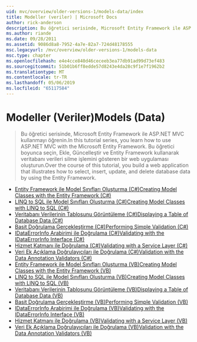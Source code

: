 ```yaml
---
uid: mvc/overview/older-versions-1/models-data/index
title: Modeller (veriler) | Microsoft Docs
author: rick-anderson
description: Bu öğretici serisinde, Microsoft Entity Framework ile ASP.NET MVC kullanmayı öğrenin. Bu öğretici boyunca, bir web uygulaması oluşturma...
ms.author: riande
ms.date: 09/28/2011
ms.assetid: 9086d8a8-7952-4a7e-82a7-724d48178555
msc.legacyurl: /mvc/overview/older-versions-1/models-data
msc.type: chapter
ms.openlocfilehash: e4e4cce840d46ceceeb3ea77db91ad99d73ef483
ms.sourcegitcommit: 51b01b6ff8edde57d8243e4da28c9f1e7f1962b2
ms.translationtype: MT
ms.contentlocale: tr-TR
ms.lasthandoff: 05/06/2019
ms.locfileid: "65117584"
---
```

# <a name="models-data"></a><span data-ttu-id="a735a-104">Modeller (Veriler)</span><span class="sxs-lookup"><span data-stu-id="a735a-104">Models (Data)</span></span>

> <span data-ttu-id="a735a-105">Bu öğretici serisinde, Microsoft Entity Framework ile ASP.NET MVC kullanmayı öğrenin.</span><span class="sxs-lookup"><span data-stu-id="a735a-105">In this tutorial series, you learn how to use ASP.NET MVC with the Microsoft Entity Framework.</span></span> <span data-ttu-id="a735a-106">Bu öğretici boyunca seçin, Ekle, Güncelleştir ve Entity Framework kullanarak veritabanı verileri silme işlemini gösteren bir web uygulaması oluşturun.</span><span class="sxs-lookup"><span data-stu-id="a735a-106">Over the course of this tutorial, you build a web application that illustrates how to select, insert, update, and delete database data by using the Entity Framework.</span></span>

- [<span data-ttu-id="a735a-107">Entity Framework ile Model Sınıfları Oluşturma (C#)</span><span class="sxs-lookup"><span data-stu-id="a735a-107">Creating Model Classes with the Entity Framework (C#)</span></span>](creating-model-classes-with-the-entity-framework-cs.md)
- [<span data-ttu-id="a735a-108">LINQ to SQL ile Model Sınıfları Oluşturma (C#)</span><span class="sxs-lookup"><span data-stu-id="a735a-108">Creating Model Classes with LINQ to SQL (C#)</span></span>](creating-model-classes-with-linq-to-sql-cs.md)
- [<span data-ttu-id="a735a-109">Veritabanı Verilerinin Tablosunu Görüntüleme (C#)</span><span class="sxs-lookup"><span data-stu-id="a735a-109">Displaying a Table of Database Data (C#)</span></span>](displaying-a-table-of-database-data-cs.md)
- [<span data-ttu-id="a735a-110">Basit Doğrulama Gerçekleştirme (C#)</span><span class="sxs-lookup"><span data-stu-id="a735a-110">Performing Simple Validation (C#)</span></span>](performing-simple-validation-cs.md)
- [<span data-ttu-id="a735a-111">IDataErrorInfo Arabirimi ile Doğrulama (C#)</span><span class="sxs-lookup"><span data-stu-id="a735a-111">Validating with the IDataErrorInfo Interface (C#)</span></span>](validating-with-the-idataerrorinfo-interface-cs.md)
- [<span data-ttu-id="a735a-112">Hizmet Katmanı ile Doğrulama (C#)</span><span class="sxs-lookup"><span data-stu-id="a735a-112">Validating with a Service Layer (C#)</span></span>](validating-with-a-service-layer-cs.md)
- [<span data-ttu-id="a735a-113">Veri Ek Açıklama Doğrulayıcıları ile Doğrulama (C#)</span><span class="sxs-lookup"><span data-stu-id="a735a-113">Validation with the Data Annotation Validators (C#)</span></span>](validation-with-the-data-annotation-validators-cs.md)
- [<span data-ttu-id="a735a-114">Entity Framework ile Model Sınıfları Oluşturma (VB)</span><span class="sxs-lookup"><span data-stu-id="a735a-114">Creating Model Classes with the Entity Framework (VB)</span></span>](creating-model-classes-with-the-entity-framework-vb.md)
- [<span data-ttu-id="a735a-115">LINQ to SQL ile Model Sınıfları Oluşturma (VB)</span><span class="sxs-lookup"><span data-stu-id="a735a-115">Creating Model Classes with LINQ to SQL (VB)</span></span>](creating-model-classes-with-linq-to-sql-vb.md)
- [<span data-ttu-id="a735a-116">Veritabanı Verilerinin Tablosunu Görüntüleme (VB)</span><span class="sxs-lookup"><span data-stu-id="a735a-116">Displaying a Table of Database Data (VB)</span></span>](displaying-a-table-of-database-data-vb.md)
- [<span data-ttu-id="a735a-117">Basit Doğrulama Gerçekleştirme (VB)</span><span class="sxs-lookup"><span data-stu-id="a735a-117">Performing Simple Validation (VB)</span></span>](performing-simple-validation-vb.md)
- [<span data-ttu-id="a735a-118">IDataErrorInfo Arabirimi ile Doğrulama (VB)</span><span class="sxs-lookup"><span data-stu-id="a735a-118">Validating with the IDataErrorInfo Interface (VB)</span></span>](validating-with-the-idataerrorinfo-interface-vb.md)
- [<span data-ttu-id="a735a-119">Hizmet Katmanı ile Doğrulama (VB)</span><span class="sxs-lookup"><span data-stu-id="a735a-119">Validating with a Service Layer (VB)</span></span>](validating-with-a-service-layer-vb.md)
- [<span data-ttu-id="a735a-120">Veri Ek Açıklama Doğrulayıcıları ile Doğrulama (VB)</span><span class="sxs-lookup"><span data-stu-id="a735a-120">Validation with the Data Annotation Validators (VB)</span></span>](validation-with-the-data-annotation-validators-vb.md)
